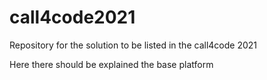 # call4code2021
Repository for the solution to be listed in the call4code 2021

Here there should be explained the base platform

